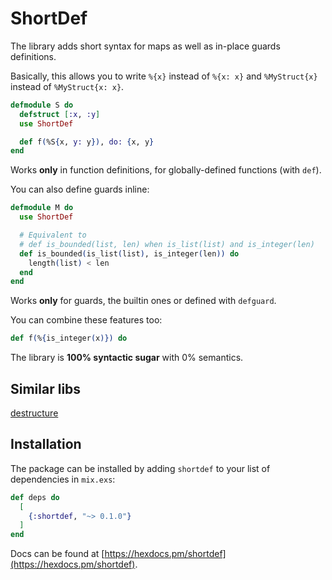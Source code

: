 # ShortDef

The library adds short syntax for maps as well as in-place guards definitions.

Basically, this allows you to write `%{x}` instead of `%{x: x}` and `%MyStruct{x}` instead of
`%MyStruct{x: x}`.

```elixir
defmodule S do
  defstruct [:x, :y]
  use ShortDef

  def f(%S{x, y: y}), do: {x, y}
end
```

Works **only** in function definitions, for globally-defined functions (with `def`).

You can also define guards inline:

```elixir
defmodule M do
  use ShortDef

  # Equivalent to
  # def is_bounded(list, len) when is_list(list) and is_integer(len)
  def is_bounded(is_list(list), is_integer(len)) do
    length(list) < len
  end
end
```

Works **only** for guards, the builtin ones or defined with `defguard`.

You can combine these features too:

```elixir
def f(%{is_integer(x)}) do
```

The library is **100% syntactic sugar** with 0% semantics.

## Similar libs

[destructure](https://github.com/danielberkompas/destructure)

## Installation

The package can be installed
by adding `shortdef` to your list of dependencies in `mix.exs`:

```elixir
def deps do
  [
    {:shortdef, "~> 0.1.0"}
  ]
end
```

Docs can be found at [https://hexdocs.pm/shortdef](https://hexdocs.pm/shortdef).

